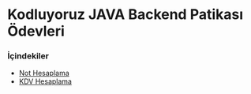# Kodluyoruz JAVA Backend Patikası Ödevleri
### İçindekiler 
* [Not Hesaplama](https://github.com/BcanGRG/KodluyoruzOdevler/tree/master/src/Odevler/NotHesaplama)
* [KDV Hesaplama](https://github.com/BcanGRG/KodluyoruzOdevler/tree/master/src/Odevler/KDVHesaplama)